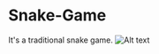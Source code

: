 # Snake-Game

It's a traditional snake game.
![Alt text](/relative/path/to/snake.PNG?raw=true "Optional Title")
